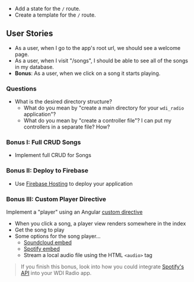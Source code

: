 - Add a state for the `/` route.
- Create a template for the `/` route.

## User Stories

- As a user, when I go to the app's root url, we should see a welcome page.
- As a user, when I visit "/songs", I should be able to see all of the songs in my database.
- **Bonus**: As a user, when we click on a song it starts playing.

### Questions
- What is the desired directory structure?
  - What do you mean by "create a main directory for your `wdi_radio` application"?
  - What do you mean by "create a controller file"? I can put my controllers in a separate file? How?

### Bonus I: Full CRUD Songs

- Implement full CRUD for Songs

### Bonus II: Deploy to Firebase

- Use [Firebase Hosting](https://firebase.google.com/docs/hosting/) to deploy your application

### Bonus III: Custom Player Directive

Implement a "player" using an Angular [custom directive](https://github.com/ga-wdi-lessons/angular-directives)

- When you click a song, a player view renders somewhere in the index
- Get the song to play
- Some options for the song player...
  - [Soundcloud embed](http://shareandembed.help.soundcloud.com/customer/portal/articles/2167182-embedding-a-track-or-playlist-on-wordpress)
  - [Spotify embed](https://developer.spotify.com/technologies/widgets/spotify-play-button/)
  - Stream a local audio file using the HTML `<audio>` tag

> If you finish this bonus, look into how you could integrate [Spotify's API](https://developer.spotify.com/web-api/) into your WDI Radio app.
